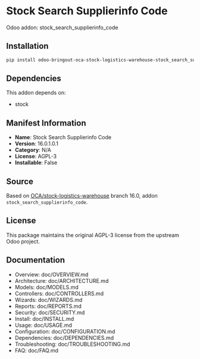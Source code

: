 # Stock Search Supplierinfo Code

Odoo addon: stock_search_supplierinfo_code

## Installation

```bash
pip install odoo-bringout-oca-stock-logistics-warehouse-stock_search_supplierinfo_code
```

## Dependencies

This addon depends on:
- stock

## Manifest Information

- **Name**: Stock Search Supplierinfo Code
- **Version**: 16.0.1.0.1
- **Category**: N/A
- **License**: AGPL-3
- **Installable**: False

## Source

Based on [OCA/stock-logistics-warehouse](https://github.com/OCA/stock-logistics-warehouse) branch 16.0, addon `stock_search_supplierinfo_code`.

## License

This package maintains the original AGPL-3 license from the upstream Odoo project.

## Documentation

- Overview: doc/OVERVIEW.md
- Architecture: doc/ARCHITECTURE.md
- Models: doc/MODELS.md
- Controllers: doc/CONTROLLERS.md
- Wizards: doc/WIZARDS.md
- Reports: doc/REPORTS.md
- Security: doc/SECURITY.md
- Install: doc/INSTALL.md
- Usage: doc/USAGE.md
- Configuration: doc/CONFIGURATION.md
- Dependencies: doc/DEPENDENCIES.md
- Troubleshooting: doc/TROUBLESHOOTING.md
- FAQ: doc/FAQ.md

